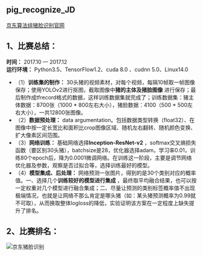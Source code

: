 ## pig_recognize_JD
[京东算法组猪脸识别官网](http://jddjr.jd.com/item/4 "京东算法")    

## 1、比赛总结：
**时间：** 2017.10 — 2017.12   
**运行环境：** Python3.5、TensorFlow1.2、cuda 8.0 、cudnn 5.0、Linux14.0

* （1）**训练集的制作：** 30头猪的视频素材，对每个视频，每隔10帧取一帧图像保存；使用YOLOv2进行抠图，截取图像中**猪的主体及猪脸图像** 进行保存；最后制作成tfrecord格式的数据，这样训练数据集就完成了；训练数据集：猪主体数据：8700张（1000 * 800左右大小），猪脸数据：4100（500 * 500左右大小），一共12800张图像。   
* （2）**数据预处理：** data argumentation。包括数据类型转换（float32）、在图像中按一定长宽比和面积比crop图像区域、随机左右翻转、随机颜色变换、扩大像素区间范围。
* （3）**网络训练：** 基础网络选择**Inception-ResNet-v2** ，softmax交叉熵损失函数（要区别30头猪），batchsize是28，优化器选择adam，学习率0.01，训练80个epoch后，降为0.0001微调网络。在训练这一阶段，主要是调节网络优化器及参数，观察是否过拟合等，选择训练最好的模型。
* （4）**模型集成、后处理：** 网络预测一张图片，得到的是30个类别对应的概率值。一、选择几个**训练较好的模型进行集成** ，最终取平均融合结果，也可以按一定权重对几个模型进行融合集成；二、尽量让预测的类别标签概率值不出现极端情况，也就是让网络不那么肯定是哪头猪（如：某头猪预测概率为0.99就不可取），从而换取整体logloss的降低，实验证明该方案在一定程度上缺失提升了排名。
     
## 2、比赛排名：
![](/京东.PNG "京东猪脸识别")



